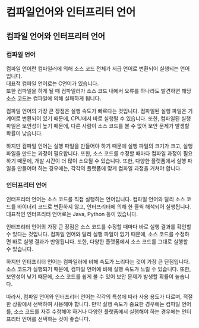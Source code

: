 # 컴파일언어와 인터프리터 언어

## 컴파일 언어와 인터프리터 언어

### 컴파일 언어

컴파일 언어란 컴파일러에 의해 소스 코드 전체가 저급 언어로 변환되어 실행되는 언어입니다.\
대표적 컴파일 언어로는 C언어가 있습니다.\
또한 컴파일을 하게 될 때 컴파일러가 소스 코드 내에서 오류를 하나라도 발견하면 해당 소스 코드는 컴파일에 의해 실패하게 됩니다.

컴파일 언어의 가장 큰 장점은 실행 속도가 빠르다는 것입니다. 컴파일된 실행 파일은 기계어로 변환되어 있기 때문에, CPU에서 바로 실행될 수 있습니다. 또한, 컴파일된 실행 파일은 보안성이 높기 때문에, 다른 사람이 소스 코드를 볼 수 없어 보안 문제가 발생할 확률이 낮습니다.

하지만 컴파일 언어는 실행 파일을 만들어야 하기 때문에 실행 파일의 크기가 크고, 실행 파일을 만드는 과정이 필요합니다. 또한, 소스 코드를 수정할 때마다 컴파일 과정이 필요하기 때문에, 개발 시간이 더 많이 소요될 수 있습니다. 또한, 다양한 플랫폼에서 실행 파일을 만들어야 하는 경우에는, 각각의 플랫폼에 맞게 컴파일 과정을 거쳐야 합니다.

### 인터프리터 언어

인터프리터 언어는 소스 코드를 직접 실행하는 언어입니다. 컴파일 언어와 달리 소스 코드를 바이너리 코드로 변환하지 않고, 인터프리터에 의해 한 줄씩 해석되어 실행됩니다. 대표적인 인터프리터 언어로는 Java, Python 등이 있습니다.

인터프리터 언어의 가장 큰 장점은 소스 코드를 수정할 때마다 바로 실행 결과를 확인할 수 있다는 것입니다. 컴파일 언어와 달리 실행 파일이 없기 때문에, 소스 코드를 수정하면 바로 실행 결과가 반영됩니다. 또한, 다양한 플랫폼에서 소스 코드를 그대로 실행할 수 있습니다.

하지만 인터프리터 언어는 컴파일러에 비해 속도가 느리다는 것이 가장 큰 단점입니다. 소스 코드가 실행되기 때문에, 컴파일 언어에 비해 실행 속도가 느릴 수 있습니다. 또한, 보안성이 낮기 때문에, 소스 코드를 쉽게 볼 수 있어 보안 문제가 발생할 확률이 높습니다.

따라서, 컴파일 언어와 인터프리터 언어는 각각의 특성에 따라 사용 용도가 다르며, 적절한 상황에서 선택하여 사용해야 합니다. 만약 실행 속도가 중요한 경우에는 컴파일 언어를, 소스 코드를 자주 수정해야 하거나 다양한 플랫폼에서 실행해야 하는 경우에는 인터프리터 언어를 선택하는 것이 좋습니다.
